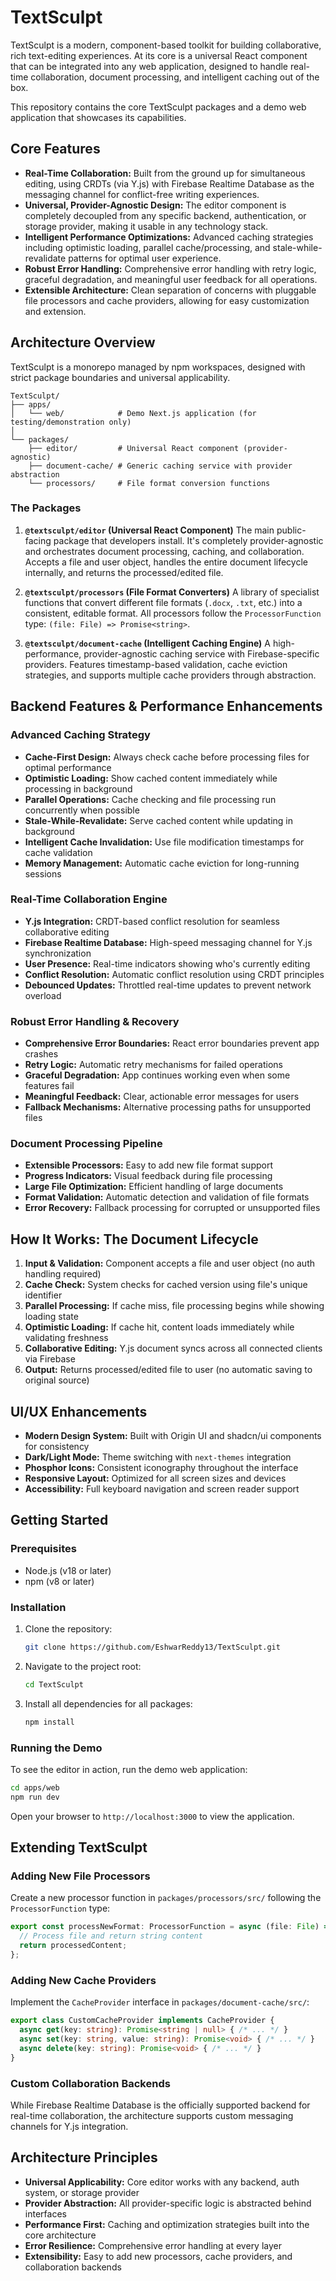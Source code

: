 # TextSculpt

TextSculpt is a modern, component-based toolkit for building collaborative, rich text-editing experiences. At its core is a universal React component that can be integrated into any web application, designed to handle real-time collaboration, document processing, and intelligent caching out of the box.

This repository contains the core TextSculpt packages and a demo web application that showcases its capabilities.

## Core Features

- **Real-Time Collaboration:** Built from the ground up for simultaneous editing, using CRDTs (via Y.js) with Firebase Realtime Database as the messaging channel for conflict-free writing experiences.
- **Universal, Provider-Agnostic Design:** The editor component is completely decoupled from any specific backend, authentication, or storage provider, making it usable in any technology stack.
- **Intelligent Performance Optimizations:** Advanced caching strategies including optimistic loading, parallel cache/processing, and stale-while-revalidate patterns for optimal user experience.
- **Robust Error Handling:** Comprehensive error handling with retry logic, graceful degradation, and meaningful user feedback for all operations.
- **Extensible Architecture:** Clean separation of concerns with pluggable file processors and cache providers, allowing for easy customization and extension.

## Architecture Overview

TextSculpt is a monorepo managed by npm workspaces, designed with strict package boundaries and universal applicability.

```
TextSculpt/
├── apps/
│   └── web/            # Demo Next.js application (for testing/demonstration only)
│
└── packages/
    ├── editor/         # Universal React component (provider-agnostic)
    ├── document-cache/ # Generic caching service with provider abstraction
    └── processors/     # File format conversion functions
```

### The Packages

1.  **`@textsculpt/editor` (Universal React Component)**
    The main public-facing package that developers install. It's completely provider-agnostic and orchestrates document processing, caching, and collaboration. Accepts a file and user object, handles the entire document lifecycle internally, and returns the processed/edited file.

2.  **`@textsculpt/processors` (File Format Converters)**
    A library of specialist functions that convert different file formats (`.docx`, `.txt`, etc.) into a consistent, editable format. All processors follow the `ProcessorFunction` type: `(file: File) => Promise<string>`.

3.  **`@textsculpt/document-cache` (Intelligent Caching Engine)**
    A high-performance, provider-agnostic caching service with Firebase-specific providers. Features timestamp-based validation, cache eviction strategies, and supports multiple cache providers through abstraction.

## Backend Features & Performance Enhancements

### Advanced Caching Strategy
- **Cache-First Design:** Always check cache before processing files for optimal performance
- **Optimistic Loading:** Show cached content immediately while processing in background
- **Parallel Operations:** Cache checking and file processing run concurrently when possible
- **Stale-While-Revalidate:** Serve cached content while updating in background
- **Intelligent Cache Invalidation:** Use file modification timestamps for cache validation
- **Memory Management:** Automatic cache eviction for long-running sessions

### Real-Time Collaboration Engine
- **Y.js Integration:** CRDT-based conflict resolution for seamless collaborative editing
- **Firebase Realtime Database:** High-speed messaging channel for Y.js synchronization
- **User Presence:** Real-time indicators showing who's currently editing
- **Conflict Resolution:** Automatic conflict resolution using CRDT principles
- **Debounced Updates:** Throttled real-time updates to prevent network overload

### Robust Error Handling & Recovery
- **Comprehensive Error Boundaries:** React error boundaries prevent app crashes
- **Retry Logic:** Automatic retry mechanisms for failed operations
- **Graceful Degradation:** App continues working even when some features fail
- **Meaningful Feedback:** Clear, actionable error messages for users
- **Fallback Mechanisms:** Alternative processing paths for unsupported files

### Document Processing Pipeline
- **Extensible Processors:** Easy to add new file format support
- **Progress Indicators:** Visual feedback during file processing
- **Large File Optimization:** Efficient handling of large documents
- **Format Validation:** Automatic detection and validation of file formats
- **Error Recovery:** Fallback processing for corrupted or unsupported files

## How It Works: The Document Lifecycle

1.  **Input & Validation:** Component accepts a file and user object (no auth handling required)
2.  **Cache Check:** System checks for cached version using file's unique identifier
3.  **Parallel Processing:** If cache miss, file processing begins while showing loading state
4.  **Optimistic Loading:** If cache hit, content loads immediately while validating freshness
5.  **Collaborative Editing:** Y.js document syncs across all connected clients via Firebase
6.  **Output:** Returns processed/edited file to user (no automatic saving to original source)

## UI/UX Enhancements

- **Modern Design System:** Built with Origin UI and shadcn/ui components for consistency
- **Dark/Light Mode:** Theme switching with `next-themes` integration
- **Phosphor Icons:** Consistent iconography throughout the interface
- **Responsive Layout:** Optimized for all screen sizes and devices
- **Accessibility:** Full keyboard navigation and screen reader support

## Getting Started

### Prerequisites
- Node.js (v18 or later)
- npm (v8 or later)

### Installation

1.  Clone the repository:
    ```sh
    git clone https://github.com/EshwarReddy13/TextSculpt.git
    ```
2.  Navigate to the project root:
    ```sh
    cd TextSculpt
    ```
3.  Install all dependencies for all packages:
    ```sh
    npm install
    ```

### Running the Demo

To see the editor in action, run the demo web application:

```sh
cd apps/web
npm run dev
```

Open your browser to `http://localhost:3000` to view the application.

## Extending TextSculpt

### Adding New File Processors
Create a new processor function in `packages/processors/src/` following the `ProcessorFunction` type:
```typescript
export const processNewFormat: ProcessorFunction = async (file: File) => {
  // Process file and return string content
  return processedContent;
};
```

### Adding New Cache Providers
Implement the `CacheProvider` interface in `packages/document-cache/src/`:
```typescript
export class CustomCacheProvider implements CacheProvider {
  async get(key: string): Promise<string | null> { /* ... */ }
  async set(key: string, value: string): Promise<void> { /* ... */ }
  async delete(key: string): Promise<void> { /* ... */ }
}
```

### Custom Collaboration Backends
While Firebase Realtime Database is the officially supported backend for real-time collaboration, the architecture supports custom messaging channels for Y.js integration.

## Architecture Principles

- **Universal Applicability:** Core editor works with any backend, auth system, or storage provider
- **Provider Abstraction:** All provider-specific logic is abstracted behind interfaces
- **Performance First:** Caching and optimization strategies built into the core architecture
- **Error Resilience:** Comprehensive error handling at every layer
- **Extensibility:** Easy to add new processors, cache providers, and collaboration backends